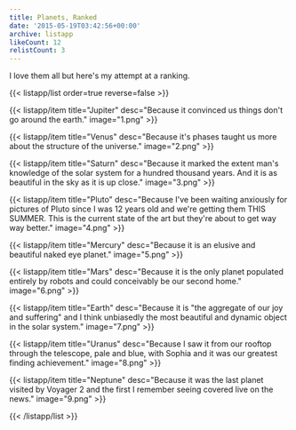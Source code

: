 ```yaml
---
title: Planets, Ranked
date: '2015-05-19T03:42:56+00:00'
archive: listapp
likeCount: 12
relistCount: 3
---
```


I love them all but here's my attempt at a ranking.

<!--more-->

{{< listapp/list order=true reverse=false >}}

   {{< listapp/item title="Jupiter"
      desc="Because it convinced us things don't go around the earth."
      image="1.png" >}}

   {{< listapp/item title="Venus"
      desc="Because it's phases taught us more about the structure of the universe."
      image="2.png" >}}

   {{< listapp/item title="Saturn"
      desc="Because it marked the extent man's knowledge of the solar system for a hundred thousand years. And it is as beautiful in the sky as it is up close."
      image="3.png" >}}

   {{< listapp/item title="Pluto"
      desc="Because I've been waiting anxiously for pictures of Pluto since I was 12 years old and we're getting them THIS SUMMER. This is the current state of the art but they're about to get way way better."
      image="4.png" >}}

   {{< listapp/item title="Mercury"
      desc="Because it is an elusive and beautiful naked eye planet."
      image="5.png" >}}

   {{< listapp/item title="Mars"
      desc="Because it is the only planet populated entirely by robots and could conceivably be our second home."
      image="6.png" >}}

   {{< listapp/item title="Earth"
      desc="Because it is \"the aggregate of our joy and suffering\" and I think unbiasedly the most beautiful and dynamic object in the solar system."
      image="7.png" >}}

   {{< listapp/item title="Uranus"
      desc="Because I saw it from our rooftop through the telescope, pale and blue, with Sophia and it was our greatest finding achievement."
      image="8.png" >}}

   {{< listapp/item title="Neptune"
      desc="Because it was the last planet visited by Voyager 2 and the first I remember seeing covered live on the news."
      image="9.png" >}}

{{< /listapp/list >}}
